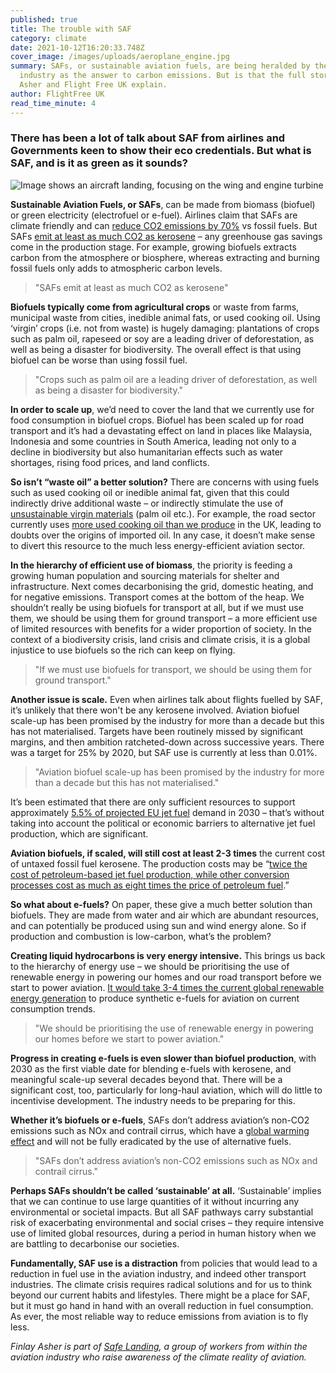 ```yaml
---
published: true
title: The trouble with SAF
category: climate
date: 2021-10-12T16:20:33.748Z
cover_image: /images/uploads/aeroplane_engine.jpg
summary: SAFs, or sustainable aviation fuels, are being heralded by the aviation
  industry as the answer to carbon emissions. But is that the full story? Finlay
  Asher and Flight Free UK explain.
author: FlightFree UK
read_time_minute: 4
---
```

### There has been a lot of talk about SAF from airlines and Governments keen to show their eco credentials. But what is SAF, and is it as green as it sounds? 

![Image shows an aircraft landing, focusing on the wing and engine turbine](/images/uploads/aeroplane_wing2.jpg)

**Sustainable Aviation Fuels, or SAFs**, can be made from biomass (biofuel) or green electricity (electrofuel or e-fuel). Airlines claim that SAFs are climate friendly and can [reduce CO2 emissions by 70%](https://www.sustainableaviation.co.uk/wp-content/uploads/2020/02/SustainableAviation_FuelReport_20200231.pdf) vs fossil fuels. But SAFs [emit at least as much CO2 as kerosene](https://www.aef.org.uk/2021/09/21/benefits-from-sustainable-aviation-fuels-must-not-be-over-claimed-aef-highlights-in-response-to-saf-consultation/) – any greenhouse gas savings come in the production stage. For example, growing biofuels extracts carbon from the atmosphere or biosphere, whereas extracting and burning fossil fuels only adds to atmospheric carbon levels. 

> "SAFs emit at least as much CO2 as kerosene"

**Biofuels typically come from agricultural crops** or waste from farms, municipal waste from cities, inedible animal fats, or used cooking oil. Using ‘virgin’ crops (i.e. not from waste) is hugely damaging: plantations of crops such as palm oil, rapeseed or soy are a leading driver of deforestation, as well as being a disaster for biodiversity. The overall effect is that using biofuel can be worse than using fossil fuel.

> "Crops such as palm oil are a leading driver of deforestation, as well as being a disaster for biodiversity."

**In order to scale up**, we’d need to cover the land that we currently use for food consumption in biofuel crops. Biofuel has been scaled up for road transport and it’s had a devastating effect on land in places like Malaysia, Indonesia and some countries in South America, leading not only to a decline in biodiversity but also humanitarian effects such as water shortages, rising food prices, and land conflicts.

**So isn’t “waste oil” a better solution?** There are concerns with using fuels such as used cooking oil or inedible animal fat, given that this could indirectly drive additional waste – or indirectly stimulate the use of [unsustainable virgin materials](https://www.nnfcc.co.uk/files/mydocs/UCO%20Report.pdf) (palm oil etc.). For example, the road sector currently uses [more used cooking oil than we produce](https://www.transportenvironment.org/discover/uks-imports-dubious-used-cooking-oil-set-rise-fuelling-deforestation/) in the UK, leading to doubts over the origins of imported oil. In any case, it doesn’t make sense to divert this resource to the much less energy-efficient aviation sector.

**In the hierarchy of efficient use of biomass**, the priority is feeding a growing human population and sourcing materials for shelter and infrastructure. Next comes decarbonising the grid, domestic heating, and for negative emissions. Transport comes at the bottom of the heap. We shouldn’t really be using biofuels for transport at all, but if we must use them, we should be using them for ground transport – a more efficient use of limited resources with benefits for a wider proportion of society. In the context of a biodiversity crisis, land crisis and climate crisis, it is a global injustice to use biofuels so the rich can keep on flying.

> "If we must use biofuels for transport, we should be using them for ground transport."

**Another issue is scale.** Even when airlines talk about flights fuelled by SAF, it’s unlikely that there won't be any kerosene involved. Aviation biofuel scale-up has been promised by the industry for more than a decade but this has not materialised. Targets have been routinely missed by significant margins, and then ambition ratcheted-down across successive years. There was a target for 25% by 2020, but SAF use is currently at less than 0.01%.

> "Aviation biofuel scale-up has been promised by the industry for more than a decade but this has not materialised."

It’s been estimated that there are only sufficient resources to support approximately [5.5% of projected EU jet fuel](https://theicct.org/sites/default/files/publications/Sustainable-aviation-fuel-feedstock-eu-mar2021.pdf) demand in 2030 – that’s without taking into account the political or economic barriers to alternative jet fuel production, which are significant. 

**Aviation biofuels, if scaled, will still cost at least 2-3 times** the current cost of untaxed fossil fuel kerosene. The production costs may be “[twice the cost of petroleum-based jet fuel production, while other conversion processes cost as much as eight times the price of petroleum fuel](https://theicct.org/sites/default/files/publications/Sustainable-aviation-fuel-feedstock-eu-mar2021.pdf).” 

**So what about e-fuels?** On paper, these give a much better solution than biofuels. They are made from water and air which are abundant resources, and can potentially be produced using sun and wind energy alone. So if production and combustion is low-carbon, what’s the problem?

**Creating liquid hydrocarbons is very energy intensive.** This brings us back to the hierarchy of energy use – we should be prioritising the use of renewable energy in powering our homes and our road transport before we start to power aviation. [It would take 3-4 times the current global renewable energy generation](https://www.fch.europa.eu/publications/hydrogen-powered-aviation) to produce synthetic e-fuels for aviation on current consumption trends.

> "We should be prioritising the use of renewable energy in powering our homes before we start to power aviation."

**Progress in creating e-fuels is even slower than biofuel production**, with 2030 as the first viable date for blending e-fuels with kerosene, and meaningful scale-up several decades beyond that. There will be a significant cost, too, particularly for long-haul aviation, which will do little to incentivise development. The industry needs to be preparing for this. 

**Whether it’s biofuels or e-fuels**, SAFs don’t address aviation’s non-CO2 emissions such as NOx and contrail cirrus, which have a [global warming effect](https://www.sciencedirect.com/science/article/abs/pii/S1352231020305689) and will not be fully eradicated by the use of alternative fuels.

> "SAFs don’t address aviation’s non-CO2 emissions such as NOx and contrail cirrus."

**Perhaps SAFs shouldn’t be called ‘sustainable’ at all.** ‘Sustainable’ implies that we can continue to use large quantities of it without incurring any environmental or societal impacts. But all SAF pathways carry substantial risk of exacerbating environmental and social crises – they require intensive use of limited global resources, during a period in human history when we are battling to decarbonise our societies.

**Fundamentally, SAF use is a distraction** from policies that would lead to a reduction in fuel use in the aviation industry, and indeed other transport industries. The climate crisis requires radical solutions and for us to think beyond our current habits and lifestyles. There might be a place for SAF, but it must go hand in hand with an overall reduction in fuel consumption. As ever, the most reliable way to reduce emissions from aviation is to fly less.

*Finlay Asher is part of [Safe Landing](https://safe-landing.org/), a group of workers from within the aviation industry who raise awareness of the climate reality of aviation.*